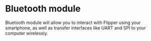 # Bluetooth module

Bluetooth module will allow you to interact with Flipper using your smartphone, as well as transfer interfaces like UART and SPI to your computer wirelessly. 